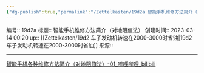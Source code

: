 ```yaml
---
{"dg-publish":true,"permalink":"/Zettelkasten/19d2a 智能手机维修方法简介（对地阻值法）/","dgPassFrontmatter":true}
---
```


编号:: 19d2a
标题:: 智能手机维修方法简介（对地阻值法）
创建时间:: 2023-03-14 00:20
up:: [[Zettelkasten/19d2 车子发动机转速在2000-3000时省油\|19d2 车子发动机转速在2000-3000时省油]]
来源:: 

---

[智能手机各种维修方法简介（对地阻值法）-01_哔哩哔哩_bilibili](https://www.bilibili.com/video/BV1N4411g7Nq/?vd_source=bcf798ace50733030b9c7e1fb6a3a349)